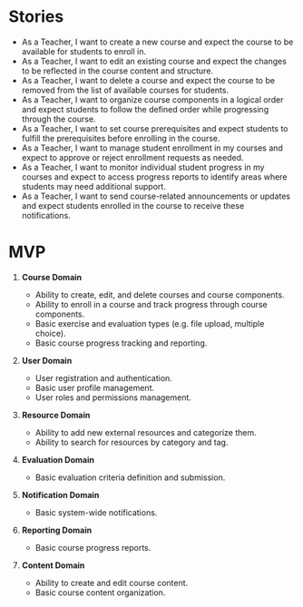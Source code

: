 # Stories 

- As a Teacher, I want to create a new course and expect the course to be available for students to enroll in.
- As a Teacher, I want to edit an existing course and expect the changes to be reflected in the course content and structure.
- As a Teacher, I want to delete a course and expect the course to be removed from the list of available courses for students.
- As a Teacher, I want to organize course components in a logical order and expect students to follow the defined order while progressing through the course.
- As a Teacher, I want to set course prerequisites and expect students to fulfill the prerequisites before enrolling in the course.
- As a Teacher, I want to manage student enrollment in my courses and expect to approve or reject enrollment requests as needed.
- As a Teacher, I want to monitor individual student progress in my courses and expect to access progress reports to identify areas where students may need additional support.
- As a Teacher, I want to send course-related announcements or updates and expect students enrolled in the course to receive these notifications.


# MVP 

1. **Course Domain**
   - Ability to create, edit, and delete courses and course components.
   - Ability to enroll in a course and track progress through course components.
   - Basic exercise and evaluation types (e.g. file upload, multiple choice).
   - Basic course progress tracking and reporting.

2. **User Domain**
   - User registration and authentication.
   - Basic user profile management.
   - User roles and permissions management.

3. **Resource Domain**
   - Ability to add new external resources and categorize them.
   - Ability to search for resources by category and tag.

4. **Evaluation Domain**
   - Basic evaluation criteria definition and submission.

5. **Notification Domain**
   - Basic system-wide notifications.

6. **Reporting Domain**
   - Basic course progress reports.

7. **Content Domain**
   - Ability to create and edit course content.
   - Basic course content organization.
